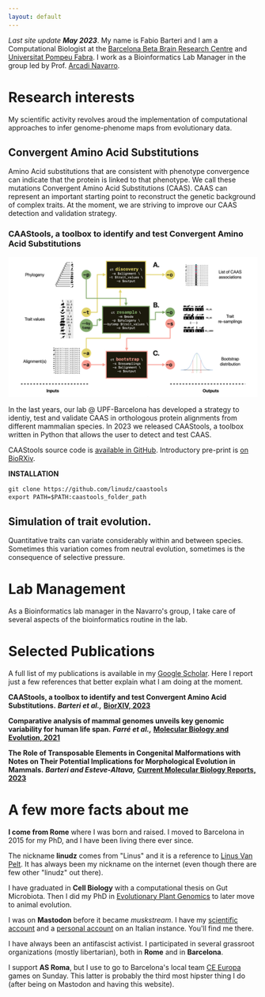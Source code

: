 ```yaml
---
layout: default
---
```


*Last site update **May 2023***. My name is Fabio Barteri and I am a Computational Biologist at the [Barcelona Beta Brain Research Centre](https://www.barcelonabeta.org/en) and [Universitat Pompeu Fabra](https://www.ibe.upf-csic.es/). I work as a Bioinformatics Lab Manager in the group led by Prof. [Arcadi Navarro](https://twitter.com/ArcadiNavarro).

# Research interests
My scientific activity revolves aroud the implementation of computational approaches to infer genome-phenome maps from evolutionary data. 

## Convergent Amino Acid Substitutions
Amino Acid substitutions that are consistent with phenotype convergence can indicate that the protein is linked to that phenotype. We call these mutations Convergent Amino Acid Substitutions (CAAS). CAAS can represent an important starting point to reconstruct the genetic background of complex traits. At the moment, we are striving to improve our CAAS detection and validation strategy.

### CAAStools, a toolbox to identify and test Convergent Amino Acid Substitutions

![CAAStools](assets/img/caastools.jpeg)

In the last years, our lab @ UPF-Barcelona has developed a strategy to identiy, test and validate CAAS in orthologous protein alignments from different mammalian species. In 2023 we released CAAStools, a toolbox written in Python that allows the user to detect and test CAAS. 

CAAStools source code is [available in GitHub](https://github.com/linudz/caastools). Introductory pre-print is [on BioRXiv](https://www.biorxiv.org/content/10.1101/2022.12.14.520422v2).

**INSTALLATION**
```
git clone https://github.com/linudz/caastools
export PATH=$PATH:caastools_folder_path
```

## Simulation of trait evolution.
Quantitative traits can variate considerably within and between species. Sometimes this variation comes from neutral evolution, sometimes is the consequence of selective pressure.

# Lab Management
As a Bioinformatics lab manager in the Navarro's group, I take care of several aspects of the bioinformatics routine in the lab.

# Selected Publications
A full list of my publications is available in my [Google Scholar](https://scholar.google.com/citations?user=Na2xNecAAAAJ&hl=it). Here I report just a few references that better explain what I am doing at the moment.

**CAAStools, a toolbox to identify and test Convergent Amino Acid Substitutions.** ***Barteri et al.,*** **[BiorXIV, 2023](https://www.biorxiv.org/content/10.1101/2022.12.14.520422v2.abstract)**

**Comparative analysis of mammal genomes unveils key genomic variability for human life span.** ***Farré et al.,*** **[Molecular Biology and Evolution, 2021](https://academic.oup.com/mbe/article/38/11/4948/6326808)**

**The Role of Transposable Elements in Congenital Malformations with Notes on Their Potential Implications for Morphological Evolution in Mammals.** ***Barteri and Esteve-Altava,*** **[ Current Molecular Biology Reports, 2023](https://link.springer.com/article/10.1007/s40610-020-00134-z)**

# A few more facts about me

**I come from Rome** where I was born and raised. I moved to Barcelona in 2015 for my PhD, and I have been living there ever since.

The nickname **linudz** comes from "Linus" and it is a reference to [Linus Van Pelt](https://it.wikipedia.org/wiki/Linus_van_Pelt). It has always been my nickname on the internet (even though there are few other "linudz" out there).

I have graduated in **Cell Biology** with a computational thesis on Gut Microbiota. Then I did my PhD in [Evolutionary Plant Genomics](https://www.educacion.gob.es/teseo/imprimirFicheroTesis.do?idFichero=BXYF28m1rvo%3D) to later move to animal evolution.

I was on **Mastodon** before it became *muskstream*. I have my [scientific account](https://genomic.social/@linus) and a [personal account](https://mastodon.uno/@linudz) on an Italian instance. You'll find me there.

I have always been an antifascist activist. I participated in several grassroot organizations (mostly libertarian), both in **Rome** and in **Barcelona**. 

I support **AS Roma**, but I use to go to Barcelona's local team [CE Europa](https://en.wikipedia.org/wiki/CE_Europa) games on Sunday. This latter is probably the third most hipster thing I do (after being on Mastodon and having this website).